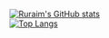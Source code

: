 [![Ruraim's GitHub stats](https://github-readme-stats.vercel.app/api?username=ruraim&theme=tokyonight)](https://github.com/anuraghazra/github-readme-stats)  
[![Top Langs](https://github-readme-stats.vercel.app/api/top-langs/?username=ruraim&layout=compact&theme=tokyonight)](https://github.com/anuraghazra/github-readme-stats)


